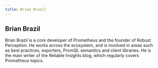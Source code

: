 ```yaml
---
title: Brian Brazil
---
```


## Brian Brazil

Brian Brazil is a core developer of Prometheus and the founder of Robust Perception. He works across the ecosystem, and is involved in areas such as best practices, exporters, PromQL semantics and client libraries. He is the main writer of the Reliable Insights blog, which regularly covers Prometheus topics.
